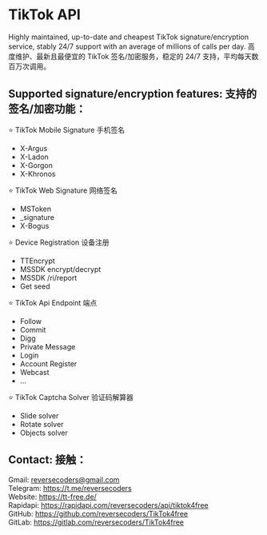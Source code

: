 # TikTok API
Highly maintained, up-to-date and cheapest TikTok signature/encryption service, stably 24/7 support with an average of millions of calls per day.
高度维护、最新且最便宜的 TikTok 签名/加密服务，稳定的 24/7 支持，平均每天数百万次调用。

## Supported signature/encryption features: 支持的签名/加密功能：

⭐ TikTok Mobile Signature 手机签名

- X-Argus
- X-Ladon
- X-Gorgon
- X-Khronos

⭐ TikTok Web Signature 网络签名

- MSToken
- _signature
- X-Bogus

⭐ Device Registration 设备注册

- TTEncrypt
- MSSDK encrypt/decrypt
- MSSDK /ri/report
- Get seed

⭐ TikTok Api Endpoint 端点

- Follow
- Commit
- Digg
- Private Message
- Login
- Account Register
- Webcast
- ...

⭐ TikTok Captcha Solver 验证码解算器

- Slide solver
- Rotate solver
- Objects solver

## Contact: 接触：

Gmail: reversecoders@gmail.com <br>
Telegram: https://t.me/reversecoders <br>
Website: https://tt-free.de/ <br>
Rapidapi: https://rapidapi.com/reversecoders/api/tiktok4free <br>
GitHub: https://github.com/reversecoders/TikTok4free  <br>
GitLab: https://gitlab.com/reversecoders/TikTok4free
